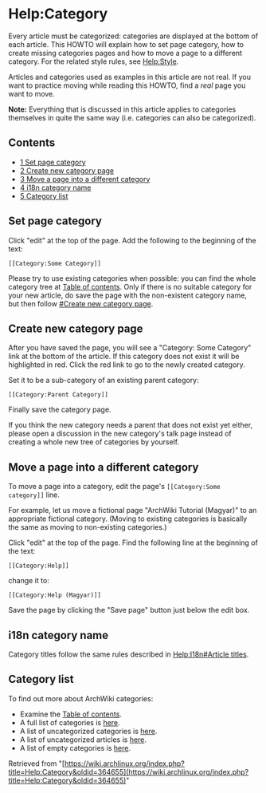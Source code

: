 # Help:Category

Every article must be categorized: categories are displayed at the bottom of each article. This HOWTO will explain how to set page category, how to create missing categories pages and how to move a page to a different category. For the related style rules, see [Help:Style](/index.php/Help:Style "Help:Style").

Articles and categories used as examples in this article are not real. If you want to practice moving while reading this HOWTO, find a _real_ page you want to move.

**Note:** Everything that is discussed in this article applies to categories themselves in quite the same way (i.e. categories can also be categorized).

## Contents

*   [1 Set page category](#Set_page_category)
*   [2 Create new category page](#Create_new_category_page)
*   [3 Move a page into a different category](#Move_a_page_into_a_different_category)
*   [4 i18n category name](#i18n_category_name)
*   [5 Category list](#Category_list)

## Set page category

Click "edit" at the top of the page. Add the following to the beginning of the text:

```
[[Category:Some Category]]

```

Please try to use existing categories when possible: you can find the whole category tree at [Table of contents](/index.php/Table_of_contents "Table of contents"). Only if there is no suitable category for your new article, do save the page with the non-existent category name, but then follow [#Create new category page](#Create_new_category_page).

## Create new category page

After you have saved the page, you will see a "Category: Some Category" link at the bottom of the article. If this category does not exist it will be highlighted in red. Click the red link to go to the newly created category.

Set it to be a sub-category of an existing parent category:

```
[[Category:Parent Category]]

```

Finally save the category page.

If you think the new category needs a parent that does not exist yet either, please open a discussion in the new category's talk page instead of creating a whole new tree of categories by yourself.

## Move a page into a different category

To move a page into a category, edit the page's `[[Category:Some category]]` line.

For example, let us move a fictional page "ArchWiki Tutorial (Magyar)" to an appropriate fictional category. (Moving to existing categories is basically the same as moving to non-existing categories.)

Click "edit" at the top of the page. Find the following line at the beginning of the text:

```
[[Category:Help]]

```

change it to:

```
[[Category:Help (Magyar)]]

```

Save the page by clicking the "Save page" button just below the edit box.

## i18n category name

Category titles follow the same rules described in [Help:I18n#Article titles](/index.php/Help:I18n#Article_titles "Help:I18n").

## Category list

To find out more about ArchWiki categories:

*   Examine the [Table of contents](/index.php/Table_of_contents "Table of contents").
*   A full list of categories is [here](/index.php/Special:Categories "Special:Categories").
*   A list of uncategorized categories is [here](/index.php/Special:UncategorizedCategories "Special:UncategorizedCategories").
*   A list of uncategorized articles is [here](/index.php/Special:UncategorizedPages "Special:UncategorizedPages").
*   A list of empty categories is [here](/index.php/Special:UnusedCategories "Special:UnusedCategories").

Retrieved from "[https://wiki.archlinux.org/index.php?title=Help:Category&oldid=364655](https://wiki.archlinux.org/index.php?title=Help:Category&oldid=364655)"